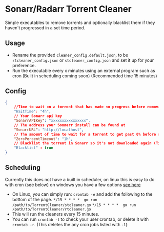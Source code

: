 # Sonarr/Radarr Torrent Cleaner

Simple executables to remove torrents and optionally blacklist them if they haven't progressed in a set time period.

## Usage

- Rename the provided `cleaner_config.default.json`, to be `rtcleaner_config.json` or `stcleaner_config.json` and set it up for your preference.
- Run the executable every x minutes using an external program such as cron (Built in scheduling coming soon) (Recommended time 15 minutes)

## Config

``` json
{
    //Time to wait on a torrent that has made no progress before removing it (Time format: https://golang.org/pkg/time/#ParseDuration)
    "WaitTime": "4h",
    // Your Sonarr api key
    "SonarrAPIKey": "xxxxxxxxxxxxxxxx",
    // The address your Sonnarr install can be found at
    "SonarrURL": "http://localhost",
    // The amount of time to wait for a torrent to get past 0% before removing it
    "ZeroPercentTimeout": "1h",
    // Blacklist the torrent in Sonarr so it's not downloaded again (Time format: https://golang.org/pkg/time/#ParseDuration)
    "Blacklist" : true
}
```

## Scheduling

Currently this does not have a built in scheduler, on linux this is easy to do with cron (see below) on windows you have a few options [see here](https://stackoverflow.com/a/132975)

- On Linux, you can simply run: `crontab -e` and add the following to the bottom of the page.
`*/15 * * * *  go run /path/to/TorrentCleaner/stcleaner.go`
`*/15 * * * *  go run /path/to/TorrentCleaner/rtcleaner.go`
- This will run the cleaners every 15 minutes.
- You can run `crontab -l` to check your user crontab, or delete it with `crontab -r`. (This deletes the any cron jobs listed with `-l`)
